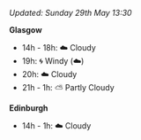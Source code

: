 *Updated: Sunday 29th May 13:30*

**Glasgow**

* 14h - 18h: :cloud: Cloudy
* 19h: :cyclone: Windy (:cloud:)
* 20h: :cloud: Cloudy
* 21h - 1h: :partly_sunny: Partly Cloudy

**Edinburgh**

* 14h - 1h: :cloud: Cloudy
